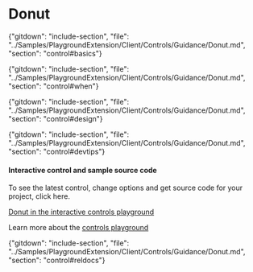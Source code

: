 ﻿# Donut

{"gitdown": "include-section", "file": "../Samples/PlaygroundExtension/Client/Controls/Guidance/Donut.md", "section": "control#basics"}

<!-- TODO get an IMAGE to embed here -->

<!-- TODO get an SAMPLE CODE to embed here -->

{"gitdown": "include-section", "file": "../Samples/PlaygroundExtension/Client/Controls/Guidance/Donut.md", "section": "control#when"}

{"gitdown": "include-section", "file": "../Samples/PlaygroundExtension/Client/Controls/Guidance/Donut.md", "section": "control#design"}

{"gitdown": "include-section", "file": "../Samples/PlaygroundExtension/Client/Controls/Guidance/Donut.md", "section": "control#devtips"}

#### Interactive control and sample source code
To see the latest control, change options and get source code for your project, click here.

<a href="https://ms.portal.azure.com/?Microsoft_Azure_Playground=true#blade/Microsoft_Azure_Playground/ControlsIndexBlade/Donut_create_Playground" target="_blank">Donut in the interactive controls playground</a>

Learn more about the [controls playground](./top-extensions-controls-playground.md)


{"gitdown": "include-section", "file": "../Samples/PlaygroundExtension/Client/Controls/Guidance/Donut.md", "section": "control#reldocs"}
